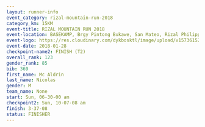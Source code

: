```yaml
---
layout: runner-info 
event_category: rizal-mountain-run-2018 
category_km: 15KM 
event-title: RIZAL MOUNTAIN RUN 2018 
event-location: BASEKAMP, Brgy Pintong Bukawe, San Mateo, Rizal Philippines 
event-logo: https://res.cloudinary.com/dykbosktl/image/upload/v1573615202/Logo/Logo_k6yc4p.jpg 
event-date: 2018-01-28 
checkpoint-name2: FINISH (T2) 
overall_rank: 123
gender_rank: 85
bib: 369
first_name: Mc Aldrin
last_name: Nicolas
gender: M
team_name: None
start: Sun, 06-30-00 am
checkpoint2: Sun, 10-07-08 am
finish: 3-37-08
status: FINISHER
---
```

